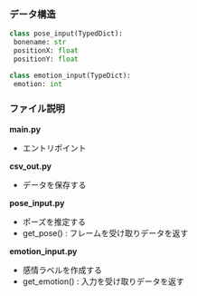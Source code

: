 ### データ構造
```python
class pose_input(TypedDict):
 bonename: str
 positionX: float
 positionY: float

class emotion_input(TypeDict):
 emotion: int

```

### ファイル説明
**main.py**
- エントリポイント

**csv_out.py**
- データを保存する

**pose_input.py**
- ポーズを推定する
- get_pose() : フレームを受け取りデータを返す

**emotion_input.py**
- 感情ラベルを作成する
- get_emotion() : 入力を受け取りデータを返す

